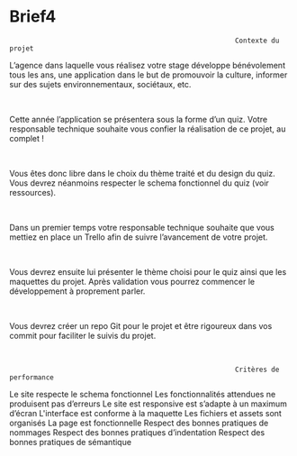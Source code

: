 # Brief4

                                                            Contexte du projet

L’agence dans laquelle vous réalisez votre stage développe bénévolement tous les ans, une application dans le but de promouvoir la culture, informer sur des sujets environnementaux, sociétaux, etc.

​

Cette année l’application se présentera sous la forme d’un quiz. Votre responsable technique souhaite vous confier la réalisation de ce projet, au complet !

​

Vous êtes donc libre dans le choix du thème traité et du design du quiz. Vous devrez néanmoins respecter le schema fonctionnel du quiz (voir ressources).

​

Dans un premier temps votre responsable technique souhaite que vous mettiez en place un Trello afin de suivre l’avancement de votre projet.

​

Vous devrez ensuite lui présenter le thème choisi pour le quiz ainsi que les maquettes du projet. Après validation vous pourrez commencer le développement à proprement parler.

​

Vous devrez créer un repo Git pour le projet et être rigoureux dans vos commit pour faciliter le suivis du projet.

​



                                                            Critères de performance


Le site respecte le schema fonctionnel
Les fonctionnalités attendues ne produisent pas d’erreurs
Le site est responsive est s’adapte à un maximum d’écran
L'interface est conforme à la maquette
Les fichiers et assets sont organisés
La page est fonctionnelle
Respect des bonnes pratiques de nommages
Respect des bonnes pratiques d’indentation
Respect des bonnes pratiques de sémantique

